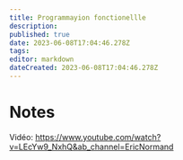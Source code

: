 ```yaml
---
title: Programmayion fonctionellle
description: 
published: true
date: 2023-06-08T17:04:46.278Z
tags: 
editor: markdown
dateCreated: 2023-06-08T17:04:46.278Z
---
```


# Notes
Vidéo: https://www.youtube.com/watch?v=LEcYw9_NxhQ&ab_channel=EricNormand
